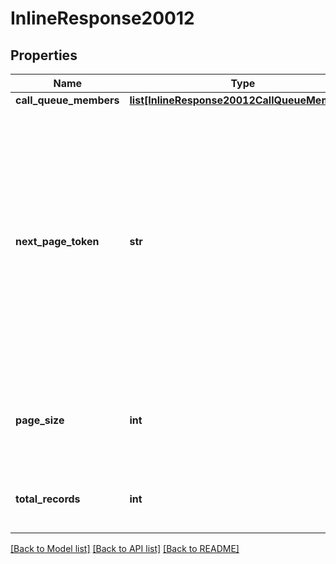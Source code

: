 # InlineResponse20012

## Properties
Name | Type | Description | Notes
------------ | ------------- | ------------- | -------------
**call_queue_members** | [**list[InlineResponse20012CallQueueMembers]**](InlineResponse20012CallQueueMembers.md) |  | [optional] 
**next_page_token** | **str** | The next page token paginates through a large set of results. A next page token is returned whenever the set of available results exceeds the current page size. The expiration period for this token is 15 minutes. | [optional] 
**page_size** | **int** | The number of records returned from a single API call. | [optional] 
**total_records** | **int** | The total number of records found for this query. | [optional] 

[[Back to Model list]](../README.md#documentation-for-models) [[Back to API list]](../README.md#documentation-for-api-endpoints) [[Back to README]](../README.md)

